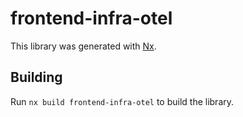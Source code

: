 # frontend-infra-otel

This library was generated with [Nx](https://nx.dev).

## Building

Run `nx build frontend-infra-otel` to build the library.
